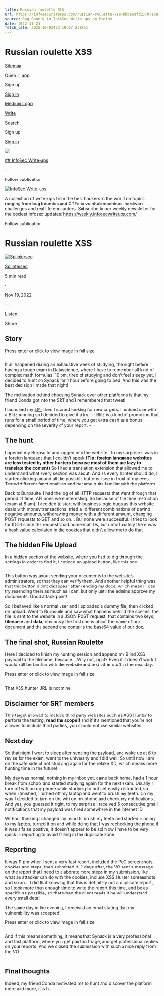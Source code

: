 ```yaml
---
title: Russian roulette XSS
url: https://infosecwriteups.com/russian-roulette-xss-bbba6afd2570?source=rss----7b722bfd1b8d--bug_bounty
source: Bug Bounty in InfoSec Write-ups on Medium
date: 2022-11-21
fetch_date: 2025-10-03T23:19:07.238761
---
```


# Russian roulette XSS

[Sitemap](/sitemap/sitemap.xml)

[Open in app](https://rsci.app.link/?%24canonical_url=https%3A%2F%2Fmedium.com%2Fp%2Fbbba6afd2570&%7Efeature=LoOpenInAppButton&%7Echannel=ShowPostUnderCollection&%7Estage=mobileNavBar&source=post_page---top_nav_layout_nav-----------------------------------------)

Sign up

[Sign in](https://medium.com/m/signin?operation=login&redirect=https%3A%2F%2Finfosecwriteups.com%2Frussian-roulette-xss-bbba6afd2570&source=post_page---top_nav_layout_nav-----------------------global_nav------------------)

[Medium Logo](https://medium.com/?source=post_page---top_nav_layout_nav-----------------------------------------)

[Write](https://medium.com/m/signin?operation=register&redirect=https%3A%2F%2Fmedium.com%2Fnew-story&source=---top_nav_layout_nav-----------------------new_post_topnav------------------)

[Search](https://medium.com/search?source=post_page---top_nav_layout_nav-----------------------------------------)

Sign up

[Sign in](https://medium.com/m/signin?operation=login&redirect=https%3A%2F%2Finfosecwriteups.com%2Frussian-roulette-xss-bbba6afd2570&source=post_page---top_nav_layout_nav-----------------------global_nav------------------)

![](https://miro.medium.com/v2/resize:fill:64:64/1*dmbNkD5D-u45r44go_cf0g.png)

[## InfoSec Write-ups](https://infosecwriteups.com/?source=post_page---publication_nav-7b722bfd1b8d-bbba6afd2570---------------------------------------)

·

Follow publication

[![InfoSec Write-ups](https://miro.medium.com/v2/resize:fill:76:76/1*SWJxYWGZzgmBP1D0Qg_3zQ.png)](https://infosecwriteups.com/?source=post_page---post_publication_sidebar-7b722bfd1b8d-bbba6afd2570---------------------------------------)

A collection of write-ups from the best hackers in the world on topics ranging from bug bounties and CTFs to vulnhub machines, hardware challenges and real life encounters. Subscribe to our weekly newsletter for the coolest infosec updates: <https://weekly.infosecwriteups.com/>

Follow publication

# Russian roulette XSS

[![Splintersec](https://miro.medium.com/v2/resize:fill:64:64/1*GfW4isI5e-cPs_8-b2gENw@2x.jpeg)](https://splint3rsec.medium.com/?source=post_page---byline--bbba6afd2570---------------------------------------)

[Splintersec](https://splint3rsec.medium.com/?source=post_page---byline--bbba6afd2570---------------------------------------)

5 min read

·

Nov 19, 2022

--

Listen

Share

## Story

Press enter or click to view image in full size

![]()

It all happened during an exhaustive week of studying, the night before having a tough exam in Datascience, where I have to remember all kind of complex math formulas. 10 pm, tired of studying and don’t feel sleepy yet, I decided to hunt on Synack for 1 hour before going to bed. And this was the best decision I made that night!

The motivation behind choosing Synack over other platforms is that my friend Conda got into the SRT and I remembered that tweet!

I launched my [LP+](https://www.synack.com/blog/introducing-launchpoint-plus-for-trusted-testing/) then I started looking for new targets. I noticed one with a Blitz running so I decided to give it a try. — Blitz is a kind of promotion that runs for a small period of time, where you get extra cash as a bonus depending on the severity of your report. -

## The hunt

I opened my Burpsuite and logged into the website, To my surprise it was in a foreign language that I couldn’t speak **(Tip: foreign language websites are less tested by other hunters because most of them are lazy to translate the content)** So I had a translation extension that allowed me to understand what every section was about. And as every hunter should do, I started clicking around all the possible buttons I see in front of my eyes. Tested different functionalities and became quite familiar with the platform.

Back to Burpsuite, I had the log of all HTTP requests that went through that period of time, API ones were interesting. So because of the time restriction (exam at 8 am), I decided to start with business logic bugs as this website deals with money transactions, tried all different combinations of paying negative amounts, withdrawing money with a different amount, changing POST requests to GET and so on… But none were successful. I tried to look for IDOR since the requests had numerical IDs, but unfortunately there was a hash value calculated in the cookies that didn’t allow me to do that.

## The hidden File Upload

In a hidden section of the website, where you had to dig through the settings in order to find it, I noticed an upload button, like this one:

![]()

This button was about sending your documents to the website’s administrators, so that they can verify them. And another helpful thing was that this button didn’t disappear after sending my docs, which means I can try resending them as much as I can, but only until the admins approve my documents. Good attack point!

So I behaved like a normal user and I uploaded a dummy file, then clicked on upload. Went to Burpsuite and saw what happens behind the scenes, the file is sent to the website in a JSON POST request, that contains two keys; **filename** and **data**, obviously the first one is about the name of our document and the second one contains the base64 value of our doc.

## The final shot, Russian Roulette

Here I decided to finish my hunting session and append my Blind XSS payload to the filename, because… Why not, right? Even if it doesn’t work I would still be familiar with the website and test other stuff in the next day.

Press enter or click to view image in full size

![]()

That XSS hunter URL is not mine

## Disclaimer for SRT members

This target allowed to include third party websites such as XSS Hunter to perform the testing, **read the scope!!** and if it’s mentioned that you’re not allowed to include third parties, you should not use similar websites.

## Next day

So that night I went to sleep after sending the payload, and woke up at 6 to revise for the exam, went to the university and I did well! So until now I am on the safe side of not studying again for the retake XD, which means more hunting time in the future!

My day was normal, nothing in my inbox yet, came back home, had a 1 hour break from school and started studying again for the next exam. Usually I turn off wifi on my phone while studying to not get easily distracted, so when I finished, I turned off my laptop and went to brush my teeth. On my way I decided to turn on the wifi on my phone and check my notifications… And yes, you guessed it right, to my surprise I received 5 consecutive gmail notifications that my payload was fired somewhere in the internet :D

Without thinking I changed my mind to brush my teeth and started running to my laptop, turned it on and while doing that I was rechecking the phone if it was a false positive, it doesn’t appear to be so! Now I have to be very quick in reporting to avoid falling in the duplicate zone.

## Reporting

It was 11 pm when I sent a very fast report, included the PoC screenshots, cookies and steps, then submitted it. 2 days after, the VO sent a message on the report that I need to elaborate more steps in my submission, like what an attacker can do with the cookies, include XSS Hunter screenshots and so on… I did that knowing that this is definitely not a duplicate report, so I took more than enough time to write the report this time, and be as specific as possible, so that when the client reads it he will understand every small detail.

The same day in the evening, I received an email stating that my vulnerability was accepted!

Press enter or click to view image in full size

![]()

And if this means something, it means that Synack is a very professional and fast platform, where you get paid on triage, and get professional replies on your reports. And we closed the submission with such a nice reply from the VO

![]()

## Final thoughts

Indeed, my friend Conda motivated me to hunt and discover the platform more and more, it is h...